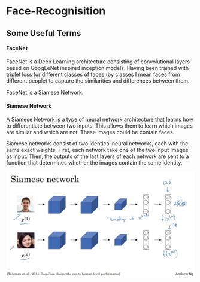 # Face-Recognisition

## Some Useful Terms

#### FaceNet
FaceNet is a Deep Learning architecture consisting of convolutional layers based on GoogLeNet inspired inception models. Having been trained with triplet loss for different classes of faces (by classes I mean faces from different people) to capture the similarities and differences between them.

FaceNet is a Siamese Network.

#### Siamese Network
A Siamese Network is a type of neural network architecture that learns how to differentiate between two inputs. This allows them to learn which images are similar and which are not. These images could be contain faces.

Siamese networks consist of two identical neural networks, each with the same exact weights. First, each network take one of the two input images as input. Then, the outputs of the last layers of each network are sent to a function that determines whether the images contain the same identity.

![alt text](meta/siamese.jpg)
